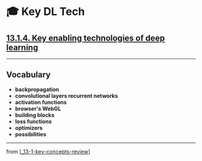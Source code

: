 # 🎓 Key DL Tech

## [**13.1.4.** Key enabling technologies of deep learning](https://livebook.manning.com/book/deep-learning-with-javascript/chapter-13/25)

---

## **Vocabulary**

- <b>backpropagation</b>
- <b>convolutional layers recurrent networks</b>
- <b>activation functions</b>
- <b>browser's WebGL</b>
- <b>building blocks</b>
- <b>loss functions</b>
- <b>optimizers</b>
- <b>possibilities</b>

<link rel="stylesheet" type="text/css" media="all" href="../../../assets/css/custom.css" />

---

from [[_13-1-key-concepts-review]]

[//begin]: # "Autogenerated link references for markdown compatibility"
[_13-1-key-concepts-review]: _13-1-key-concepts-review.md "🎓 Key Concepts"
[//end]: # "Autogenerated link references"

